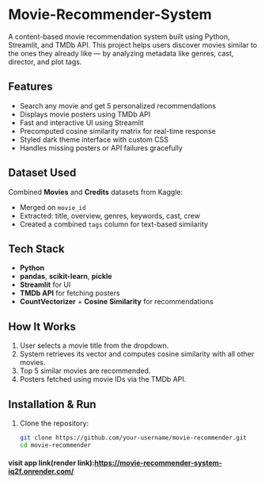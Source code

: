 # Movie-Recommender-System
A content-based movie recommendation system built using Python, Streamlit, and TMDb API. This project helps users discover movies similar to the ones they already like — by analyzing metadata like genres, cast, director, and plot tags.

## Features

- Search any movie and get 5 personalized recommendations
- Displays movie posters using TMDb API
- Fast and interactive UI using Streamlit
- Precomputed cosine similarity matrix for real-time response
- Styled dark theme interface with custom CSS
- Handles missing posters or API failures gracefully

## Dataset Used

Combined **Movies** and **Credits** datasets from Kaggle:
- Merged on `movie_id`
- Extracted: title, overview, genres, keywords, cast, crew
- Created a combined `tags` column for text-based similarity

## Tech Stack

- **Python**
- **pandas**, **scikit-learn**, **pickle**
- **Streamlit** for UI
- **TMDb API** for fetching posters
- **CountVectorizer** + **Cosine Similarity** for recommendations

## How It Works

1. User selects a movie title from the dropdown.
2. System retrieves its vector and computes cosine similarity with all other movies.
3. Top 5 similar movies are recommended.
4. Posters fetched using movie IDs via the TMDb API.

## Installation & Run

1. Clone the repository:
   ```bash
   git clone https://github.com/your-username/movie-recommender.git
   cd movie-recommender

#### visit app link(render link):https://movie-recommender-system-iq2f.onrender.com/
